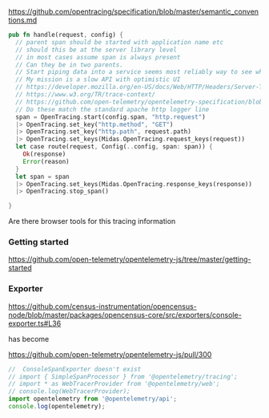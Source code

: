 https://github.com/opentracing/specification/blob/master/semantic_conventions.md
```rust
pub fn handle(request, config) {
  // parent span should be started with application name etc
  // should this be at the server library level
  // in most cases assume span is always present
  // Can they be in two parents.
  // Start piping data into a service seems most reliably way to see whats working.
  // My mission is a slow API with optimistic UI
  // https://developer.mozilla.org/en-US/docs/Web/HTTP/Headers/Server-Timing
  // https://www.w3.org/TR/trace-context/
  // https://github.com/open-telemetry/opentelemetry-specification/blob/master/specification/trace/semantic_conventions/http.md
  // Do these match the standard apache http logger line
  span = OpenTracing.start(config.span, "http.request")
  |> OpenTracing.set_key("http.method", "GET")
  |> OpenTracing.set_key("http.path", request.path)
  |> OpenTracing.set_keys(Midas.OpenTracing.request_keys(request))
  let case route(request, Config(..config, span: span)) {
    Ok(response)
    Error(reason)
  }
  let span = span
  |> OpenTracing.set_keys(Midas.OpenTracing.response_keys(response))
  |> OpenTracing.stop_span()

}
```
Are there browser tools for this tracing information


### Getting started

https://github.com/open-telemetry/opentelemetry-js/tree/master/getting-started

### Exporter

https://github.com/census-instrumentation/opencensus-node/blob/master/packages/opencensus-core/src/exporters/console-exporter.ts#L36

has become

https://github.com/open-telemetry/opentelemetry-js/pull/300

```js
//  ConsoleSpanExporter doesn't exist
// import { SimpleSpanProcessor } from '@opentelemetry/tracing';
// import * as WebTracerProvider from '@opentelemetry/web';
// console.log(WebTracerProvider);
import opentelemetry from '@opentelemetry/api';
console.log(opentelemetry);
```
